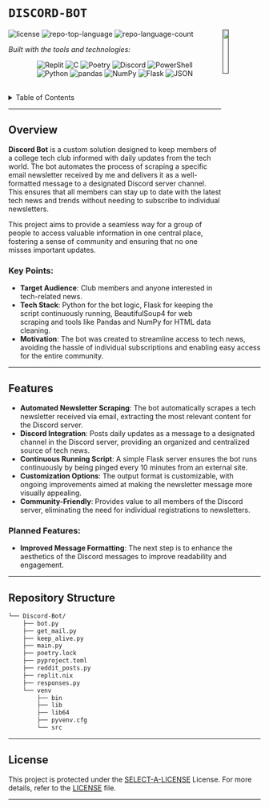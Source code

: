 # `DISCORD-BOT`

[<img src="https://img.icons8.com/color/48/000000/discord-logo.png" align="right" width="15%" padding-right="350">]()

<p align="left">
	<img src="https://img.shields.io/github/license/TejasShinkar12/Discord-Bot?style=flat&logo=opensourceinitiative&logoColor=white&color=0080ff" alt="license">
	<img src="https://img.shields.io/github/languages/top/TejasShinkar12/Discord-Bot?style=flat&color=0080ff" alt="repo-top-language">
	<img src="https://img.shields.io/github/languages/count/TejasShinkar12/Discord-Bot?style=flat&color=0080ff" alt="repo-language-count">
</p>
<p align="left">
		<em>Built with the tools and technologies:</em>
</p>
<p align="center">
	<img src="https://img.shields.io/badge/Replit-F26207.svg?style=flat&logo=Replit&logoColor=white" alt="Replit">
	<img src="https://img.shields.io/badge/C-A8B9CC.svg?style=flat&logo=C&logoColor=black" alt="C">
	<img src="https://img.shields.io/badge/Poetry-60A5FA.svg?style=flat&logo=Poetry&logoColor=white" alt="Poetry">
	<img src="https://img.shields.io/badge/Discord-5865F2.svg?style=flat&logo=Discord&logoColor=white" alt="Discord">
	<img src="https://img.shields.io/badge/PowerShell-5391FE.svg?style=flat&logo=PowerShell&logoColor=white" alt="PowerShell">
	<br>
	<img src="https://img.shields.io/badge/Python-3776AB.svg?style=flat&logo=Python&logoColor=white" alt="Python">
	<img src="https://img.shields.io/badge/pandas-150458.svg?style=flat&logo=pandas&logoColor=white" alt="pandas">
	<img src="https://img.shields.io/badge/NumPy-013243.svg?style=flat&logo=NumPy&logoColor=white" alt="NumPy">
	<img src="https://img.shields.io/badge/Flask-000000.svg?style=flat&logo=Flask&logoColor=white" alt="Flask">
	<img src="https://img.shields.io/badge/JSON-000000.svg?style=flat&logo=JSON&logoColor=white" alt="JSON">
</p>

<br>

<details><summary>Table of Contents</summary>

- [ Overview](#-overview)
- [ Features](#-features)
- [ Repository Structure](#-repository-structure)
- [ Modules](#-modules)
- [ Getting Started](#-getting-started)
    - [ Prerequisites](#-prerequisites)
    - [ Installation](#-installation)
    - [ Usage](#-usage)
    - [ Tests](#-tests)
- [ Project Roadmap](#-project-roadmap)
- [ Contributing](#-contributing)
- [ License](#-license)
- [ Acknowledgments](#-acknowledgments)

</details>
<hr>

##  Overview

**Discord Bot** is a custom solution designed to keep members of a college tech club informed with daily updates from the tech world. The bot automates the process of scraping a specific email newsletter received by me and delivers it as a well-formatted message to a designated Discord server channel. This ensures that all members can stay up to date with the latest tech news and trends without needing to subscribe to individual newsletters.

This project aims to provide a seamless way for a group of people to access valuable information in one central place, fostering a sense of community and ensuring that no one misses important updates.

### Key Points:
- **Target Audience**: Club members and anyone interested in tech-related news.
- **Tech Stack**: Python for the bot logic, Flask for keeping the script continuously running, BeautifulSoup4 for web scraping and tools like Pandas and NumPy for HTML data cleaning.
- **Motivation**: The bot was created to streamline access to tech news, avoiding the hassle of individual subscriptions and enabling easy access for the entire community.

---

##  Features

- **Automated Newsletter Scraping**: The bot automatically scrapes a tech newsletter received via email, extracting the most relevant content for the Discord server.
- **Discord Integration**: Posts daily updates as a message to a designated channel in the Discord server, providing an organized and centralized source of tech news.
- **Continuous Running Script**: A simple Flask server ensures the bot runs continuously by being pinged every 10 minutes from an external site.
- **Customization Options**: The output format is customizable, with ongoing improvements aimed at making the newsletter message more visually appealing.
- **Community-Friendly**: Provides value to all members of the Discord server, eliminating the need for individual registrations to newsletters.

### Planned Features:
- **Improved Message Formatting**: The next step is to enhance the aesthetics of the Discord messages to improve readability and engagement.

---

##  Repository Structure

```sh
└── Discord-Bot/
    ├── bot.py
    ├── get_mail.py
    ├── keep_alive.py
    ├── main.py
    ├── poetry.lock
    ├── pyproject.toml
    ├── reddit_posts.py
    ├── replit.nix
    ├── responses.py
    └── venv
        ├── bin
        ├── lib
        ├── lib64
        ├── pyvenv.cfg
        └── src
```

---

##  License

This project is protected under the [SELECT-A-LICENSE](https://choosealicense.com/licenses) License. For more details, refer to the [LICENSE](https://choosealicense.com/licenses/) file.

---
